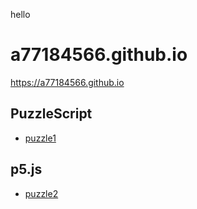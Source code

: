 hello

# a77184566.github.io

<https://a77184566.github.io>

## PuzzleScript

* [puzzle1](puzzle1/puzzle1.html)

## p5.js

* [puzzle2](puzzle2)
